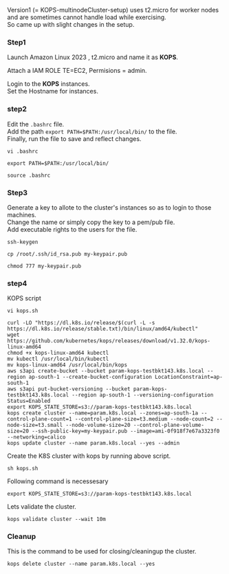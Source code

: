 Version1 (= KOPS-multinodeCluster-setup) uses t2.micro for worker nodes and are sometimes cannot handle load while exercising.  
So came up with slight changes in the setup.  

### Step1 
Launch Amazon Linux 2023 , t2.micro  and name it as **KOPS**.

Attach a IAM ROLE TE=EC2, Permisions = admin.  

Login to the **KOPS** instances.  
Set the Hostname for instances.  

### step2 
Edit the `.bashrc` file.  
Add the path `export PATH=$PATH:/usr/local/bin/` to the file.  
Finally, run the file to save and reflect changes.
```
vi .bashrc
```
```
export PATH=$PATH:/usr/local/bin/
```
```
source .bashrc
```

### Step3 
Generate a key to allote to the cluster's instances so as to login to those machines.  
Change the name or simply copy the key to a pem/pub file.  
Add executable rights to the users for the file.
```
ssh-keygen
```
```
cp /root/.ssh/id_rsa.pub my-keypair.pub
```
```
chmod 777 my-keypair.pub
```

### step4 
KOPS script
```
vi kops.sh
```

```
curl -LO "https://dl.k8s.io/release/$(curl -L -s https://dl.k8s.io/release/stable.txt)/bin/linux/amd64/kubectl"
wget https://github.com/kubernetes/kops/releases/download/v1.32.0/kops-linux-amd64
chmod +x kops-linux-amd64 kubectl
mv kubectl /usr/local/bin/kubectl
mv kops-linux-amd64 /usr/local/bin/kops
aws s3api create-bucket --bucket param-kops-testbkt143.k8s.local --region ap-south-1 --create-bucket-configuration LocationConstraint=ap-south-1
aws s3api put-bucket-versioning --bucket param-kops-testbkt143.k8s.local --region ap-south-1 --versioning-configuration Status=Enabled
export KOPS_STATE_STORE=s3://param-kops-testbkt143.k8s.local
kops create cluster --name=param.k8s.local --zones=ap-south-1a --control-plane-count=1 --control-plane-size=t3.medium --node-count=2 --node-size=t3.small --node-volume-size=20 --control-plane-volume-size=20 --ssh-public-key=my-keypair.pub --image=ami-0f918f7e67a3323f0 --networking=calico
kops update cluster --name param.k8s.local --yes --admin
```

Create the K8S cluster with kops by running above script.
```
sh kops.sh
```

Following command is necessesary 
```
export KOPS_STATE_STORE=s3://param-kops-testbkt143.k8s.local
```

Lets validate the cluster.
```
kops validate cluster --wait 10m
```


### Cleanup 
This is the command to be used for closing/cleaningup the cluster.  
```
kops delete cluster --name param.k8s.local --yes
```
